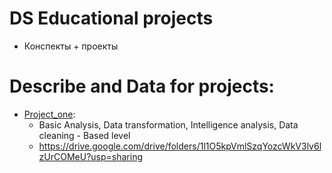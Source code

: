 # DS Educational projects
* Конспекты + проекты 
# Describe and Data for projects:
* [Project_one](https://github.com/Erkobrax/DS_Edu/blob/a3738e6438d2d6f6287f63cca6bb335eb0abe262/Projects/Project_one):
  * Basic Analysis, Data transformation, Intelligence analysis, Data cleaning - Based level
  * https://drive.google.com/drive/folders/1l1O5kpVmlSzqYozcWkV3lv6lzUrCOMeU?usp=sharing